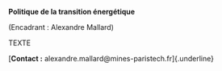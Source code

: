 **Politique de la transition énergétique**

(Encadrant : Alexandre Mallard)

TEXTE

[**Contact :** alexandre.mallard\@mines-paristech.fr]{.underline}
